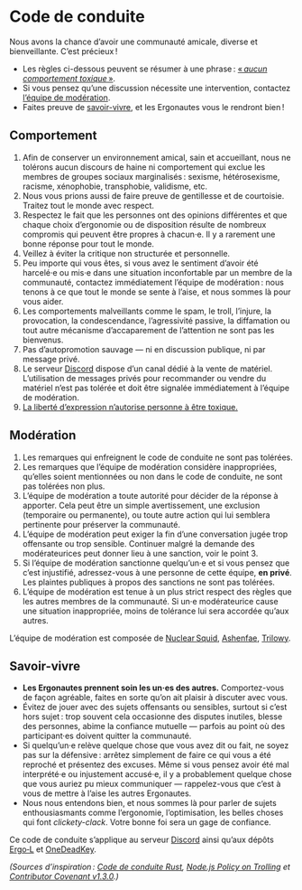 <!--
  - intro/résumé : ne soyez pas toxique !
  - Comportement : qu’est-ce qui est considéré comme toxique ?
  - Modération   : comment gère-t-on les comportements toxiques ?
  - Savoir-vivre : on ne se contente pas de ne pas être toxique,
                   on essaye d’être de belles personnes.
  -->

Code de conduite
================================================================================

Nous avons la chance d’avoir une communauté amicale, diverse et bienveillante.
C’est précieux !

- Les règles ci-dessous peuvent se résumer à une phrase :
  <a href="#comportement">« *aucun comportement toxique* »</a>.
- Si vous pensez qu’une discussion nécessite une intervention, contactez
  <a href="#modération">l’équipe de modération</a>.
- Faites preuve de <a href="#savoir-vivre">savoir-vivre</a>, et les Ergonautes
  vous le rendront bien !


Comportement
--------------------------------------------------------------------------------

1. Afin de conserver un environnement amical, sain et accueillant, nous ne
   tolérons aucun discours de haine ni comportement qui exclue les membres de
   groupes sociaux marginalisés : sexisme, hétérosexisme, racisme, xénophobie,
   transphobie, validisme, etc.
2. Nous vous prions aussi de faire preuve de gentillesse et de courtoisie.
   Traitez tout le monde avec respect.
3. Respectez le fait que les personnes ont des opinions différentes et que
   chaque choix d’ergonomie ou de disposition résulte de nombreux compromis qui
   peuvent être propres à chacun·e. Il y a rarement une bonne réponse pour tout
   le monde.
4. Veillez à éviter la critique non structurée et personnelle.
5. Peu importe qui vous êtes, si vous avez le sentiment d’avoir été harcelé·e ou
   mis·e dans une situation inconfortable par un membre de la communauté,
   contactez immédiatement l’équipe de modération : nous tenons à ce que tout le
   monde se sente à l’aise, et nous sommes là pour vous aider.
6. Les comportements malveillants comme le spam, le troll, l’injure, la
   provocation, la condescendance, l’agressivité passive, la diffamation ou tout
   autre mécanisme d’accaparement de l’attention ne sont pas les bienvenus.
7. Pas d’autopromotion sauvage — ni en discussion publique, ni par message
   privé.
8. Le serveur [Discord] dispose d’un canal dédié à la vente de matériel.
   L’utilisation de messages privés pour recommander ou vendre du matériel n’est
   pas tolérée et doit être signalée immédiatement à l’équipe de modération.
9. [La liberté d’expression n’autorise personne à être toxique.](https://xkcd.com/1357/)


Modération
--------------------------------------------------------------------------------

1. Les remarques qui enfreignent le code de conduite ne sont pas tolérées.
2. Les remarques que l’équipe de modération considère inappropriées, qu’elles
   soient mentionnées ou non dans le code de conduite, ne sont pas tolérées non
   plus.
3. L’équipe de modération a toute autorité pour décider de la réponse à
   apporter. Cela peut être un simple avertissement, une exclusion (temporaire
   ou permanente), ou toute autre action qui lui semblera pertinente pour
   préserver la communauté.
4. L’équipe de modération peut exiger la fin d’une conversation jugée trop
   offensante ou trop sensible. Continuer malgré la demande des modérateurices
   peut donner lieu à une sanction, voir le point 3.
5. Si l’équipe de modération sanctionne quelqu’un·e et si vous pensez que c’est
   injustifié, adressez-vous à une personne de cette équipe, **en privé**. Les
   plaintes publiques à propos des sanctions ne sont pas tolérées.
6. L’équipe de modération est tenue à un plus strict respect des règles que les
   autres membres de la communauté. Si un·e modérateurice cause une situation
   inappropriée, moins de tolérance lui sera accordée qu’aux autres.

L’équipe de modération est composée de [Nuclear Squid], [Ashenfae], [Trilowy].


Savoir-vivre
--------------------------------------------------------------------------------

- **Les Ergonautes prennent soin les un·es des autres.** Comportez-vous de
  façon agréable, faites en sorte qu’on ait plaisir à discuter avec vous.
- Évitez de jouer avec des sujets offensants ou sensibles, surtout si c’est hors
  sujet : trop souvent cela occasionne des disputes inutiles, blesse des
  personnes, abime la confiance mutuelle — parfois au point où des
  participant·es doivent quitter la communauté.
- Si quelqu’un·e relève quelque chose que vous avez dit ou fait, ne soyez pas
  sur la défensive : arrêtez simplement de faire ce qui vous a été reproché et
  présentez des excuses. Même si vous pensez avoir été mal interprété·e ou
  injustement accusé·e, il y a probablement quelque chose que vous auriez pu
  mieux communiquer — rappelez-vous que c’est à vous de mettre à l’aise les
  autres Ergonautes.
- Nous nous entendons bien, et nous sommes là pour parler de sujets
  enthousiasmants comme l’ergonomie, l’optimisation, les belles choses qui font
  *clickety-clack*. Votre bonne foi sera un gage de confiance.

Ce code de conduite s’applique au serveur [Discord] ainsi qu’aux dépôts [Ergo‑L]
et [OneDeadKey].

*(Sources d’inspiration : [Code de conduite Rust][Rust], [Node.js Policy on
Trolling][nodejs] et [Contributor Covenant v1.3.0][cco].)*


[Discord]:    https://discord.gg/5xR5K3nAFX 
[Ergo‑L]:     https://github.com/Nuclear-Squid/ergol
[OneDeadKey]: https://github.com/OneDeadKey/
[Rust]:       https://www.rust-lang.org/fr/policies/code-of-conduct
[nodejs]:     https://blog.izs.me/post/30036893703/policy-on-trolling
[cco]:        https://www.contributor-covenant.org/version/1/3/0/

[Nuclear Squid]: https://github.com/Nuclear-Squid
[Ashenfae]:      https://github.com/Ashenfae
[Trilowy]:       https://github.com/Trilowy
[Nivopol]:       https://github.com/Nivopol
